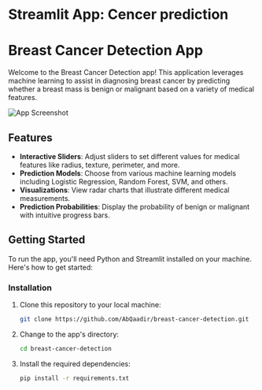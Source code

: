 # Streamlit App: Cencer prediction
# Breast Cancer Detection App

Welcome to the Breast Cancer Detection app! This application leverages machine learning to assist in diagnosing breast cancer by predicting whether a breast mass is benign or malignant based on a variety of medical features.

![App Screenshot](insert_your_screenshot_link_here)

## Features
- **Interactive Sliders**: Adjust sliders to set different values for medical features like radius, texture, perimeter, and more.
- **Prediction Models**: Choose from various machine learning models including Logistic Regression, Random Forest, SVM, and others.
- **Visualizations**: View radar charts that illustrate different medical measurements.
- **Prediction Probabilities**: Display the probability of benign or malignant with intuitive progress bars.

## Getting Started
To run the app, you'll need Python and Streamlit installed on your machine. Here's how to get started:

### Installation
1. Clone this repository to your local machine:
   ```bash
   git clone https://github.com/AbQaadir/breast-cancer-detection.git
   ```
2. Change to the app's directory:
    ```bash
    cd breast-cancer-detection
    ```
3. Install the required dependencies:
   ```bash
   pip install -r requirements.txt
   ```